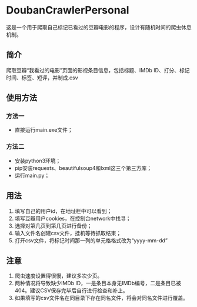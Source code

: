 # DoubanCrawlerPersonal
这是一个用于爬取自己标记已看过的豆瓣电影的程序，设计有随机时间的爬虫休息机制。
## 简介

爬取豆瓣“我看过的电影”页面的影视条目信息，包括标题、IMDb ID、打分、标记时间、标签、短评，并制成.csv

## 使用方法

### 方法一

- 直接运行main.exe文件；

### 方法二

- 安装python3环境；
- pip安装requests、beautifulsoup4和lxml这三个第三方库；
- 运行main.py；

## 用法

1. 填写自己的用户id，在地址栏中可以看到；
2. 填写豆瓣用户cookies，在控制台network中找寻；
3. 选择对第几页到第几页进行备份；
4. 输入文件名创建csv文件，挂机等待抓取结束；
5. 打开csv文件，将标记时间那一列的单元格格式改为“yyyy-mm-dd”

## 注意

1. 爬虫速度设置得很慢，建议多次少页。
2. 两种情况将导致缺少IMDb ID，一是条目本身无IMDb编号，二是条目已被404。建议CSV保存完毕后自行进行检查和补上。
3. 如果填写的csv文件名在同目录下存在同名文件，将会对同名文件进行覆盖。
